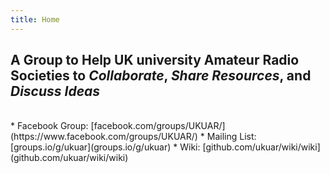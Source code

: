 ```yaml
---
title: Home
---
```


## A Group to Help UK university Amateur Radio Societies to *Collaborate*, *Share Resources*, and *Discuss Ideas*
<br>
* Facebook Group: [facebook.com/groups/UKUAR/](https://www.facebook.com/groups/UKUAR/)
* Mailing List: [groups.io/g/ukuar](groups.io/g/ukuar)
* Wiki: [github.com/ukuar/wiki/wiki](github.com/ukuar/wiki/wiki)
